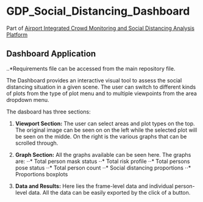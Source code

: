 # GDP_Social_Distancing_Dashboard
Part of [Airport Integrated Crowd Monitoring and Social Distancing Analysis Platform](https://github.com/biantongfei/GDP_group5)


## Dashboard Application
..*Requirements file can be accessed from the main repository file.


The Dashboard provides an interactive visual tool to assess the social distancing situation in a given scene. The user can switch to different kinds of plots from the type of plot menu and to multiple viewpoints from the area dropdown menu.


The dasboard has three sections:

1. **Viewport Section:** The user can select areas and plot types on the top. The original image can be seen on on the left while the selected plot will be seen on the midde. On the right is the various graphs that can be scrolled through.

2. **Graph Section:** All the graphs available can be seen here. The graphs are:
⋅⋅* Total person mask status
⋅⋅* Total risk profile
⋅⋅* Total persons pose status
⋅⋅* Total person count
⋅⋅* Social distancing proportions
⋅⋅* Proportions boxplots

3. **Data and Results:** Here lies the frame-level data and individual person-level data. All the data can be easily exported by the click of a button.
